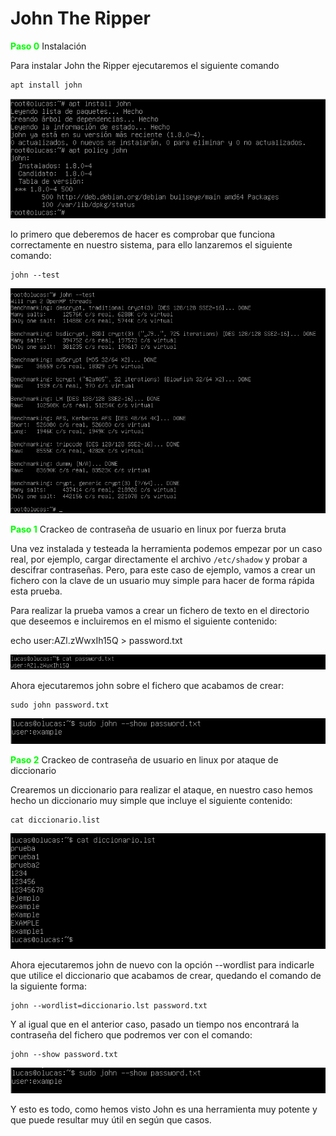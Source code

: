# John The Ripper

<font color="#00FF00">**Paso 0**</font> Instalación 

Para instalar John the Ripper ejecutaremos el siguiente comando

    apt install john

![image](../images/john/instalacion.png)

lo primero que deberemos de hacer es comprobar que funciona correctamente en nuestro sistema, para ello lanzaremos el siguiente comando:

    john --test

![image](../images/john/test.png)

<font color="#00FF00">**Paso 1**</font> Crackeo de contraseña de usuario en linux por fuerza bruta

Una vez instalada y testeada la herramienta podemos empezar por un caso real, por ejemplo, cargar directamente el archivo `/etc/shadow` y probar a descifrar contraseñas. Pero, para este caso de ejemplo, vamos a crear un fichero con la clave de un usuario muy simple para hacer de forma rápida esta prueba.

Para realizar la prueba vamos a crear un fichero de texto en el directorio que deseemos e incluiremos en el mismo el siguiente contenido:

   echo user:AZl.zWwxIh15Q > password.txt

![image](../images/john/cat.png)

Ahora ejecutaremos john sobre el fichero que acabamos de crear:

    sudo john password.txt

![image](../images/john/passwd.png)

<font color="#00FF00">**Paso 2**</font> Crackeo de contraseña de usuario en linux por ataque de diccionario

Crearemos un diccionario para realizar el ataque, en nuestro caso hemos hecho un diccionario muy simple que incluye el siguiente contenido:

    cat diccionario.list

![image](../images/john/diccionario.png)

Ahora ejecutaremos john de nuevo con la opción --wordlist para indicarle que utilice el diccionario que acabamos de crear, quedando el comando de la siguiente forma:

    john --wordlist=diccionario.lst password.txt 

Y al igual que en el anterior caso, pasado un tiempo nos encontrará la contraseña del fichero que podremos ver con el comando:

    john --show password.txt

![image](../images/john/passwd.png)

Y esto es todo, como hemos visto John es una herramienta muy potente y que puede resultar muy útil en según que casos.
